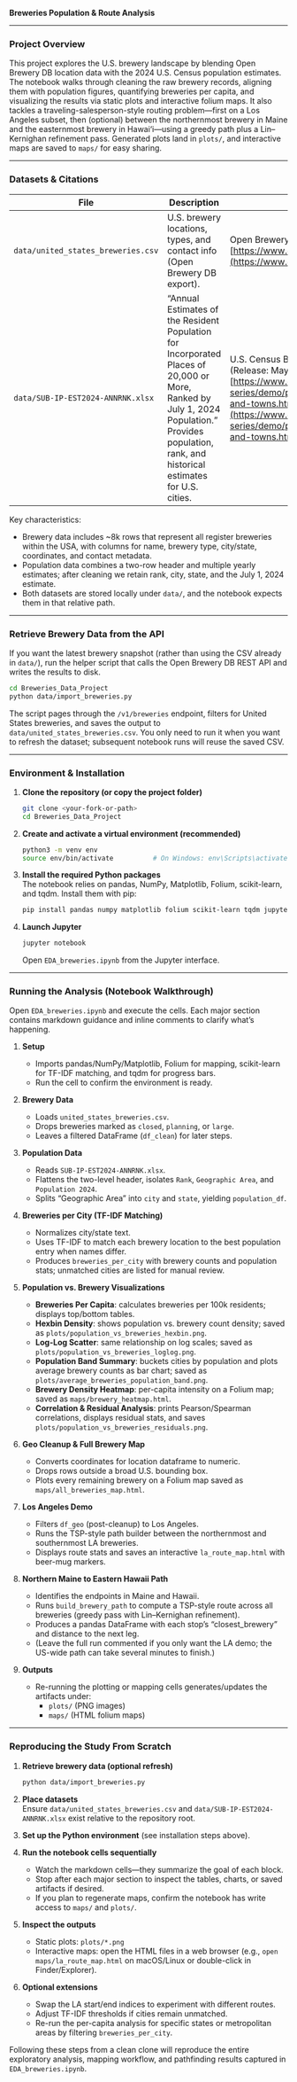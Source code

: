 **Breweries Population & Route Analysis**

---

### Project Overview
This project explores the U.S. brewery landscape by blending Open Brewery DB location data with the 2024 U.S. Census population estimates. The notebook walks through cleaning the raw brewery records, aligning them with population figures, quantifying breweries per capita, and visualizing the results via static plots and interactive folium maps. It also tackles a traveling-salesperson-style routing problem—first on a Los Angeles subset, then (optional) between the northernmost brewery in Maine and the easternmost brewery in Hawai‘i—using a greedy path plus a Lin–Kernighan refinement pass. Generated plots land in `plots/`, and interactive maps are saved to `maps/` for easy sharing.

---

### Datasets & Citations
| File | Description | Source |
| --- | --- | --- |
| `data/united_states_breweries.csv` | U.S. brewery locations, types, and contact info (Open Brewery DB export). | Open Brewery DB. [https://www.openbrewerydb.org](https://www.openbrewerydb.org) |
| `data/SUB-IP-EST2024-ANNRNK.xlsx` | “Annual Estimates of the Resident Population for Incorporated Places of 20,000 or More, Ranked by July 1, 2024 Population.” Provides population, rank, and historical estimates for U.S. cities. | U.S. Census Bureau, Population Division (Release: May 2025). [https://www.census.gov/data/tables/time-series/demo/popest/2020s-total-cities-and-towns.html](https://www.census.gov/data/tables/time-series/demo/popest/2020s-total-cities-and-towns.html) |

Key characteristics:

- Brewery data includes ~8k rows that represent all register breweries within the USA, with columns for name, brewery type, city/state, coordinates, and contact metadata.
- Population data combines a two-row header and multiple yearly estimates; after cleaning we retain rank, city, state, and the July 1, 2024 estimate.
- Both datasets are stored locally under `data/`, and the notebook expects them in that relative path.

---

### Retrieve Brewery Data from the API
If you want the latest brewery snapshot (rather than using the CSV already in `data/`), run the helper script that calls the Open Brewery DB REST API and writes the results to disk.

```bash
cd Breweries_Data_Project
python data/import_breweries.py
```

The script pages through the `/v1/breweries` endpoint, filters for United States breweries, and saves the output to `data/united_states_breweries.csv`. You only need to run it when you want to refresh the dataset; subsequent notebook runs will reuse the saved CSV.

---

### Environment & Installation

1. **Clone the repository (or copy the project folder)**  
   ```bash
   git clone <your-fork-or-path>
   cd Breweries_Data_Project
   ```

2. **Create and activate a virtual environment (recommended)**  
   ```bash
   python3 -m venv env
   source env/bin/activate          # On Windows: env\Scripts\activate
   ```

3. **Install the required Python packages**  
   The notebook relies on pandas, NumPy, Matplotlib, Folium, scikit-learn, and tqdm. Install them with pip:
   ```bash
   pip install pandas numpy matplotlib folium scikit-learn tqdm jupyter
   ```

4. **Launch Jupyter**  
   ```bash
   jupyter notebook
   ```
   Open `EDA_breweries.ipynb` from the Jupyter interface.

---

### Running the Analysis (Notebook Walkthrough)
Open `EDA_breweries.ipynb` and execute the cells. Each major section contains markdown guidance and inline comments to clarify what’s happening.

1. **Setup**  
   - Imports pandas/NumPy/Matplotlib, Folium for mapping, scikit-learn for TF-IDF matching, and tqdm for progress bars.
   - Run the cell to confirm the environment is ready.

2. **Brewery Data**  
   - Loads `united_states_breweries.csv`.
   - Drops breweries marked as `closed`, `planning`, or `large`.
   - Leaves a filtered DataFrame (`df_clean`) for later steps.

3. **Population Data**  
   - Reads `SUB-IP-EST2024-ANNRNK.xlsx`.
   - Flattens the two-level header, isolates `Rank`, `Geographic Area`, and `Population 2024`.
   - Splits “Geographic Area” into `city` and `state`, yielding `population_df`.

4. **Breweries per City (TF-IDF Matching)**  
   - Normalizes city/state text.
   - Uses TF-IDF to match each brewery location to the best population entry when names differ.
   - Produces `breweries_per_city` with brewery counts and population stats; unmatched cities are listed for manual review.

5. **Population vs. Brewery Visualizations**  
   - **Breweries Per Capita**: calculates breweries per 100k residents; displays top/bottom tables.
   - **Hexbin Density**: shows population vs. brewery count density; saved as `plots/population_vs_breweries_hexbin.png`.
   - **Log-Log Scatter**: same relationship on log scales; saved as `plots/population_vs_breweries_loglog.png`.
   - **Population Band Summary**: buckets cities by population and plots average brewery counts as bar chart; saved as `plots/average_breweries_population_band.png`.
   - **Brewery Density Heatmap**: per-capita intensity on a Folium map; saved as `maps/brewery_heatmap.html`.
   - **Correlation & Residual Analysis**: prints Pearson/Spearman correlations, displays residual stats, and saves `plots/population_vs_breweries_residuals.png`.

6. **Geo Cleanup & Full Brewery Map**  
   - Converts coordinates for location dataframe to numeric.
   - Drops rows outside a broad U.S. bounding box.
   - Plots every remaining brewery on a Folium map saved as `maps/all_breweries_map.html`.

7. **Los Angeles Demo**  
   - Filters `df_geo` (post-cleanup) to Los Angeles.
   - Runs the TSP-style path builder between the northernmost and southernmost LA breweries.
   - Displays route stats and saves an interactive `la_route_map.html` with beer-mug markers.

8. **Northern Maine to Eastern Hawaii Path**  
   - Identifies the endpoints in Maine and Hawaii.
   - Runs `build_brewery_path` to compute a TSP-style route across all breweries (greedy pass with Lin–Kernighan refinement).
   - Produces a pandas DataFrame with each stop’s “closest_brewery” and distance to the next leg.
   - (Leave the full run commented if you only want the LA demo; the US-wide path can take several minutes to finish.)

9. **Outputs**  
   - Re-running the plotting or mapping cells generates/updates the artifacts under:
     - `plots/` (PNG images)
     - `maps/` (HTML folium maps)

---

### Reproducing the Study From Scratch

1. **Retrieve brewery data (optional refresh)**  
   ```bash
   python data/import_breweries.py
   ```

2. **Place datasets**  
   Ensure `data/united_states_breweries.csv` and `data/SUB-IP-EST2024-ANNRNK.xlsx` exist relative to the repository root.

3. **Set up the Python environment**  (see installation steps above).

4. **Run the notebook cells sequentially**  
   - Watch the markdown cells—they summarize the goal of each block.
   - Stop after each major section to inspect the tables, charts, or saved artifacts if desired.
   - If you plan to regenerate maps, confirm the notebook has write access to `maps/` and `plots/`.

5. **Inspect the outputs**  
   - Static plots: `plots/*.png`
   - Interactive maps: open the HTML files in a web browser (e.g., `open maps/la_route_map.html` on macOS/Linux or double-click in Finder/Explorer).

6. **Optional extensions**  
   - Swap the LA start/end indices to experiment with different routes.
   - Adjust TF-IDF thresholds if cities remain unmatched.
   - Re-run the per-capita analysis for specific states or metropolitan areas by filtering `breweries_per_city`.

Following these steps from a clean clone will reproduce the entire exploratory analysis, mapping workflow, and pathfinding results captured in `EDA_breweries.ipynb`.
